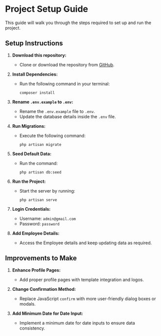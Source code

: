 # Project Setup Guide

This guide will walk you through the steps required to set up and run the project.

## Setup Instructions

1. **Download this repository:** 
    - Clone or download the repository from [GitHub](https://github.com/suhu3515/employee-database).

2. **Install Dependencies:** 
    - Run the following command in your terminal:
      ```
      composer install
      ```

3. **Rename `.env.example` to `.env`:**
    - Rename the `.env.example` file to `.env`.
    - Update the database details inside the `.env` file.

4. **Run Migrations:**
    - Execute the following command:
      ```
      php artisan migrate
      ```

5. **Seed Default Data:**
    - Run the command:
      ```
      php artisan db:seed
      ```

6. **Run the Project:**
    - Start the server by running:
      ```
      php artisan serve
      ```

7. **Login Credentials:**
    - Username: `admin@gmail.com`
    - Password: `password`
    
9. **Add Employee Details:**
    - Access the Employee details and keep updating data as required.

## Improvements to Make

1. **Enhance Profile Pages:**
    - Add proper profile pages with template integration and logos.

2. **Change Confirmation Method:**
    - Replace JavaScript `confirm` with more user-friendly dialog boxes or modals.

3. **Add Minimum Date for Date Input:**
    - Implement a minimum date for date inputs to ensure data consistency.
